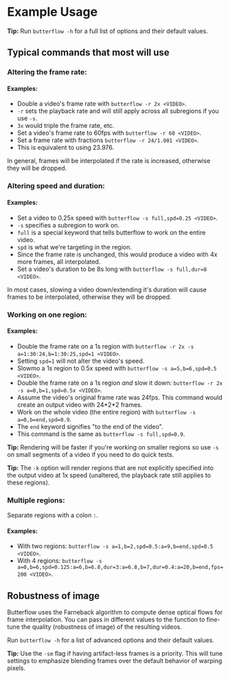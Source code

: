 # Example Usage
**Tip:** Run `butterflow -h` for a full list of options and their default values.

## Typical commands that most will use

### Altering the frame rate:
#### Examples:
* Double a video's frame rate with `butterflow -r 2x <VIDEO>`.
 * `-r` sets the playback rate and will still apply across all subregions if you use `-s`.
 * `3x` would triple the frame rate, etc.
* Set a video's frame rate to 60fps with `butterflow -r 60 <VIDEO>`.
* Set a frame rate with fractions `butterflow -r 24/1.001 <VIDEO>`.
 * This is equivalent to using 23.976.

In general, frames will be interpolated if the rate is increased, otherwise they will be dropped.

### Altering speed and duration:
#### Examples:
* Set a video to 0.25x speed with `butterflow -s full,spd=0.25 <VIDEO>`.
 * `-s` specifies a subregion to work on.
 * `full` is a special keyword that tells butterflow to work on the entire video.
 * `spd` is what we're targeting in the region.
 * Since the frame rate is unchanged, this would produce a video with 4x more frames, all interpolated.
* Set a video's duration to be 8s long with `butterflow -s full,dur=8 <VIDEO>`.

In most cases, slowing a video down/extending it's duration will cause frames to be interpolated, otherwise they will be dropped.

### Working on one region:
#### Examples:
* Double the frame rate on a 1s region with `butterflow -r 2x -s a=1:30:24,b=1:30:25,spd=1 <VIDEO>`.
 * Setting `spd=1` will not alter the video's speed.
* Slowmo a 1s region to 0.5x speed with `butterflow -s a=5,b=6,spd=0.5 <VIDEO>`.
* Double the frame rate on a 1s region *and* slow it down: `butterflow -r 2x -s a=0,b=1,spd=0.5x <VIDEO>`.
 * Assume the video's original frame rate was 24fps. This command would create an output video with 24\*2\*2 frames.
* Work on the whole video (the entire region) with `butterflow -s a=0,b=end,spd=0.9`.
 * The `end` keyword signifies "to the end of the video".
 * This command is the same as `butterflow -s full,spd=0.9`.

**Tip:** Rendering will be faster if you're working on smaller regions so use `-s` on small segments of a video if you need to do quick tests.

**Tip:** The `-k` option will render regions that are not explicitly specified into the output video at 1x speed (unaltered, the playback rate still applies to these regions).

### Multiple regions:
Separate regions with a colon `:`.

#### Examples:
* With two regions: `butterflow -s a=1,b=2,spd=0.5:a=9,b=end,spd=0.5 <VIDEO>`.
* With 4 regions: `butterflow -s a=0,b=6,spd=0.125:a=6,b=6.8,dur=3:a=6.8,b=7,dur=0.4:a=20,b=end,fps=200 <VIDEO>`.

## Robustness of image
Butterflow uses the Farneback algorithm to compute dense optical flows for frame interpolation. You can pass in different values to the function to fine-tune the quality (robustness of image) of the resulting videos.

Run `butterflow -h` for a list of advanced options and their default values.

**Tip:** Use the `-sm` flag if having artifact-less frames is a priority. This will tune settings to emphasize blending frames over the default behavior of warping pixels.
